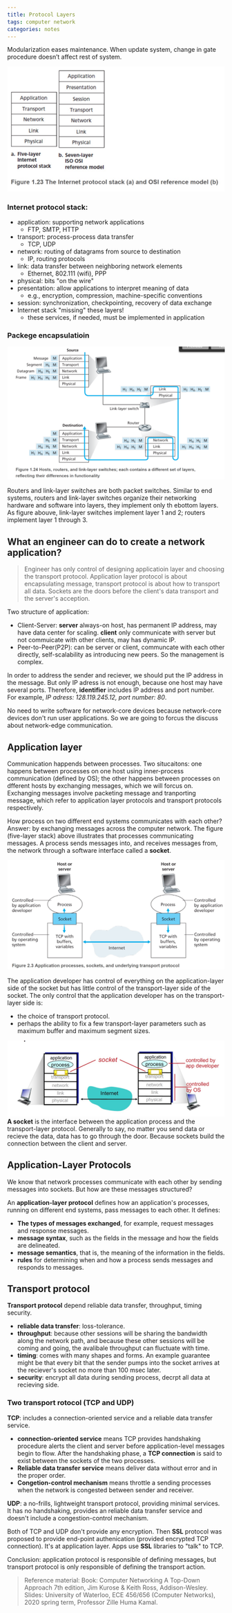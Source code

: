 ```yaml
---
title: Protocol Layers
tags: computer network
categories: notes
---
```

Modularization eases maintenance. When update system, change in gate procedure doesn’t affect rest of system.

![my23.jpg]( /img/my23.jpg)

### Internet protocol stack:
+ application: supporting network applications
    + FTP, SMTP, HTTP
+ transport: process-process data transfer
    + TCP, UDP
+ network: routing of datagrams from source to destination
    + IP, routing protocols
+ link: data transfer between neighboring network elements
    + Ethernet, 802.111 (wifi), PPP
+ physical: bits "on the wire"
+ presentation: allow applications to interpret meaning of data
    + e.g., encryption, compression, machine-specific conventions
+ session: synchronization, checkpointing, recovery of data
exchange
+ Internet stack "missing" these layers!
    + these services, if needed, must be implemented in application

### Packege encapsulatioin
![my24]( /img/my24.png)

Routers and link-layer switches are both packet switches. Similar to end systems, routers and link-layer switches organize their networking hardware and software into layers, they implement only th ebottom layers. As figure abouve, link-layer switches implement layer 1 and 2; routers implement layer 1 through 3.

## What an engineer can do to create a network application?
> Engineer has only control of designing applicatioin layer and choosing the transport protocol. Application layer protocol is about encapsulating message, transport protocol is about how to transport all data. Sockets are the doors before the client's data transport and the server's acception. 

Two structure of application:
+ Client-Server: **server** always-on host, has permanent IP address, may have data center for scaling. **client** only communicate with server but not commuicate with other clients, may has dynamic IP.
+ Peer-to-Peer(P2P): can be server or client, communcate with each other directly, self-scalability as introducing new peers. So the management is complex.

In order to address the sender and reciever, we should put the IP address in the message. But only IP adress is not enough, because one host may have several ports. Therefore, **identifier** includes IP address and port number. For example, *IP adress: 128.119.245.12, port number: 80*.

No need to write software for network-core devices because network-core devices don't run user applications. So we are going to forcus the discuss about network-edge communication.

## Application layer
Communication happends between processes. Two situcaitons: one happens between processes on one host using inner-process communication (defined by OS); the other happens between processes on dfferent hosts by exchanging messages, which we will forcus on. Exchanging messages involve packeting message and tranporting message, which refer to application layer protocols and transport protocols respectively.

How process on two different end systems communicates with each other? <br>
Answer: by exchanging messages across the computer network. The figure (five-layer stack) above illustrates that processes communicating messages. A process sends messages into, and receives messages from, the network through a software interface called a **socket**.

![my25]( /img/my25.jpg)

The application developer has control of everything on the application-layer side of the socket but has little control of the transport-layer side of the socket. The only control that the application developer has on the transport-layer side is:
+ the choice of transport protocol.
+ perhaps the ability to fix a few transport-layer parameters such as maximum buffer and maximum segment sizes.
  
![my26]( /img/my26.jpg)
**A socket** is the interface between the application process and the transport-layer protocol. Generally to say, no matter you send data or recieve the data, data has to go through the door. Because sockets build the connection between the client and server.

## Application-Layer Protocols
We know that network processes communicate with each other by sending messages into sockets. But how are these messages structured?

An **application-layer protocol** defines how an application's processes, running on different end systems, pass messages to each other. It defines:
+ **The types of messages exchanged**, for example, request messages and response messages.
+ **message syntax**, such as the fields in the message and how the fields are
delineated.
+ **message semantics**, that is, the meaning of the information in the fields.
+ **rules** for determining when and how a process sends messages and responds to messages.
  
## Transport protocol
**Transport protocol** depend reliable data transfer, throughput, timing security. 
+ **reliable data transfer**: loss-tolerance.
+ **throughput**: because other sessions will be sharing the bandwidth along the network path, and because these other sessions will be coming and going, the avalibale throughput can fluctuate with time.
+ **timing**: comes with many shapes and forms. An example guarantee might be that every bit that the sender pumps into the socket arrives at the reciever's socket no more than 100 msec later.
+ **security**: encrypt all data during sending process, decrpt all data at recieving side.
  
### Two transport rotocol (TCP and UDP)
**TCP**: includes a connection-oriented service and a reliable data transfer service. 
+ **connection-oriented service** means TCP provides handshaking procedure alerts the client and server before application-level messages begin to flow. After the handshaking phase, a **TCP connection** is said to exist between the sockets of the two processes. 
+ **Reliable data transfer service** means deliver data without error and in the proper order.
+ **Congetion-control mechanism** means throttle a sending processes when the network is congested between sender and receiver.

**UDP**: a no-frills, lightweight transport protocol, providing minimal services. It has no handshaking, provides an reliable data transfer service and doesn't include a congestion-control mechanism.

Both of TCP and UDP don't provide any encryption. Then **SSL** protocol was proposed to provide end-point authenication (provided encrypted TCP connection). It's at application layer. Apps use **SSL** libraries to "talk" to TCP. 

Conclusion: application protocol is responsible of defining messages, but transport protocol is only responsible of defining the transport action.

> Reference material: 
> Book: Computer Networking A Top-Down Approach 7th edition, Jim Kurose & Keith Ross, Addison-Wesley. 
> Slides: University of Waterloo, ECE 456/656 (Computer Networks), 2020 spring term, Professor Zille Huma Kamal.


